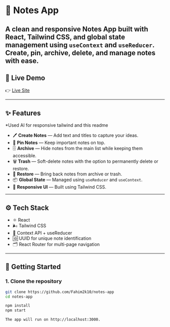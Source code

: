 # 📝 Notes App

A clean and responsive Notes App built with React, Tailwind CSS, and global state management using `useContext` and `useReducer`. Create, pin, archive, delete, and manage notes with ease.
---

## 🔗 Live Demo

👉 [Live Site](https://notesapp-byfahim2k10.netlify.app/)  
<!-- Replace with actual deployed link -->

---

## ✨ Features
*Used AI for responsive tailwind and this readme

- 🖊️ **Create Notes** — Add text and titles to capture your ideas.
- 📌 **Pin Notes** — Keep important notes on top.
- 🗄️ **Archive** — Hide notes from the main list while keeping them accessible.
- 🗑️ **Trash** — Soft-delete notes with the option to permanently delete or restore.
- 🔄 **Restore** — Bring back notes from archive or trash.
- 📦 **Global State** — Managed using `useReducer` and `useContext`.
- 🌈 **Responsive UI** — Built using Tailwind CSS.

---


## ⚙️ Tech Stack

- ⚛️ React
- 🌬️ Tailwind CSS
- 🧠 Context API + useReducer
- 🆔 UUID for unique note identification
- 🗂️ React Router for multi-page navigation

---

## 🚀 Getting Started

### 1. Clone the repository

```bash
git clone https://github.com/Fahim2k10/notes-app
cd notes-app

npm install
npm start

The app will run on http://localhost:3000.

